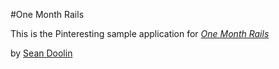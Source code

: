 #One Month Rails

This is the Pinteresting sample application for 
[*One Month Rails*](http://onemonthrails.com)

by [Sean Doolin](http://espn.com)